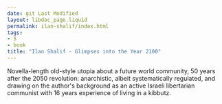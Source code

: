 ```yaml
---
date: git Last Modified
layout: libdoc_page.liquid
permalink: ilan-shalif/index.html
tags:
- S
- book
title: "Ilan Shalif - Glimpses into the Year 2100"
---
```


Novella-length old-style utopia about a future world  community, 50 years after the 2050 revolution: anarchistic, albeit  systematically regulated, and drawing on the author's background as an active Israeli  libertarian communist with 16 years experience of living in a kibbutz.